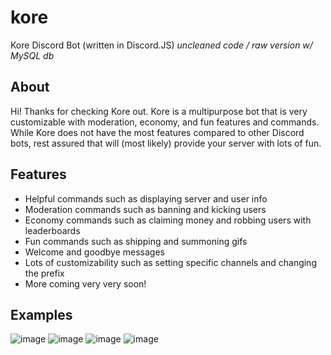 # kore
Kore Discord Bot (written in Discord.JS)
*uncleaned code / raw version w/ MySQL db*

## About
Hi! Thanks for checking Kore out. Kore is a multipurpose bot that is very customizable
with moderation, economy, and fun features and commands. While Kore does not have the most features compared to other Discord bots,
rest assured that will (most likely) provide your server with lots of fun.

## Features
- Helpful commands such as displaying server and user info
- Moderation commands such as banning and kicking users
- Economy commands such as claiming money and robbing users with leaderboards
- Fun commands such as shipping and summoning gifs
- Welcome and goodbye messages
- Lots of customizability such as setting specific channels and changing the prefix
- More coming very very soon!

## Examples
![image](https://user-images.githubusercontent.com/64116227/163693036-39e68a79-dae5-4fac-a2f9-f70bd43e0e98.png)
![image](https://user-images.githubusercontent.com/64116227/163693037-66922eab-0b09-4e82-98b1-d3dbb48df2eb.png)
![image](https://user-images.githubusercontent.com/64116227/163693039-39b38079-8f5e-49d3-835a-2b0a1d37e9f6.png)
![image](https://user-images.githubusercontent.com/64116227/163693042-2f125f99-0c88-4700-897a-38c52abb07c9.png)
